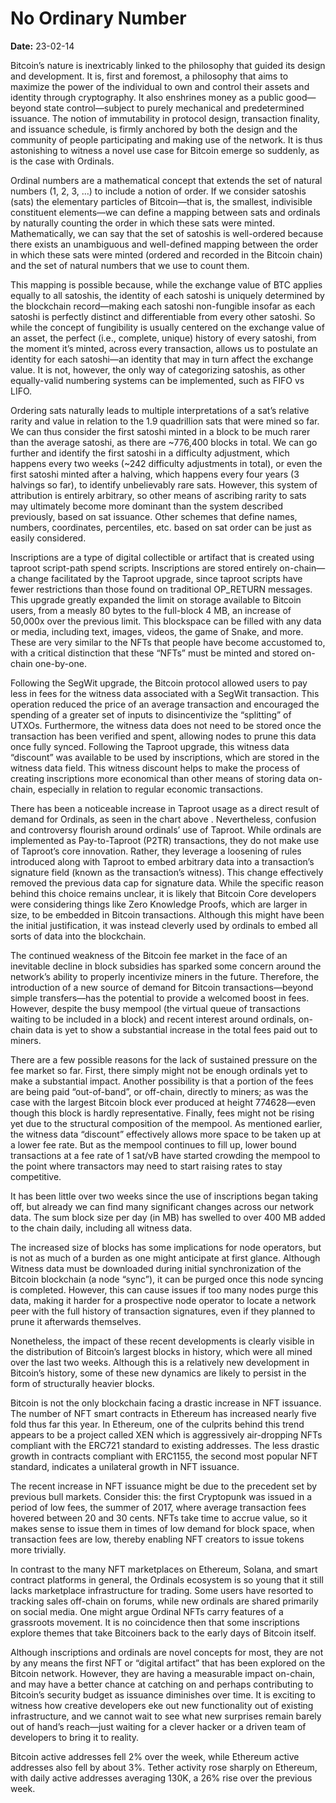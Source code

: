# No Ordinary Number

**Date:** 23-02-14

Bitcoin’s nature is inextricably linked to the philosophy that guided its design and development. It is, first and foremost, a philosophy that aims to maximize the power of the individual to own and control their assets and identity through cryptography. It also enshrines money as a public good—beyond state control—subject to purely mechanical and predetermined issuance. The notion of immutability in protocol design, transaction finality, and issuance schedule, is firmly anchored by both the design and the community of people participating and making use of the network. It is thus astonishing to witness a novel use case for Bitcoin emerge so suddenly, as is the case with Ordinals.

Ordinal numbers are a mathematical concept that extends the set of natural numbers (1, 2, 3, …) to include a notion of order. If we consider satoshis (sats) the elementary particles of Bitcoin—that is, the smallest, indivisible constituent elements—we can define a mapping between sats and ordinals by naturally counting the order in which these sats were minted. Mathematically, we can say that the set of satoshis is well-ordered because there exists an unambiguous and well-defined mapping between the order in which these sats were minted (ordered and recorded in the Bitcoin chain) and the set of natural numbers that we use to count them.

This mapping is possible because, while the exchange value of BTC applies equally to all satoshis, the identity of each satoshi is uniquely determined by the blockchain record—making each satoshi non-fungible insofar as each satoshi is perfectly distinct and differentiable from every other satoshi. So while the concept of fungibility is usually centered on the exchange value of an asset, the perfect (i.e., complete, unique) history of every satoshi, from the moment it’s minted, across every transaction, allows us to postulate an identity for each satoshi—an identity that may in turn affect the exchange value. It is not, however, the only way of categorizing satoshis, as other equally-valid numbering systems can be implemented, such as FIFO vs LIFO.

Ordering sats naturally leads to multiple interpretations of a sat’s relative rarity and value in relation to the 1.9 quadrillion sats that were mined so far. We can thus consider the first satoshi minted in a block to be much rarer than the average satoshi, as there are ~776,400 blocks in total. We can go further and identify the first satoshi in a difficulty adjustment, which happens every two weeks (~242 difficulty adjustments in total), or even the first satoshi minted after a halving, which happens every four years (3 halvings so far), to identify unbelievably rare sats. However, this system of attribution is entirely arbitrary, so other means of ascribing rarity to sats may ultimately become more dominant than the system described previously, based on sat issuance. Other schemes that define names, numbers, coordinates, percentiles, etc. based on sat order can be just as easily considered.

Inscriptions are a type of digital collectible or artifact that is created using taproot script-path spend scripts. Inscriptions are stored entirely on-chain—a change facilitated by the Taproot upgrade, since taproot scripts have fewer restrictions than those found on traditional OP_RETURN messages. This upgrade greatly expanded the limit on storage available to Bitcoin users, from a measly 80 bytes to the full-block 4 MB, an increase of 50,000x over the previous limit. This blockspace can be filled with any data or media, including text, images, videos, the game of Snake, and more. These are very similar to the NFTs that people have become accustomed to, with a critical distinction that these “NFTs” must be minted and stored on-chain one-by-one.

Following the SegWit upgrade, the Bitcoin protocol allowed users to pay less in fees for the witness data associated with a SegWit transaction. This operation reduced the price of an average transaction and encouraged the spending of a greater set of inputs to disincentivize the “splitting” of UTXOs. Furthermore, the witness data does not need to be stored once the transaction has been verified and spent, allowing nodes to prune this data once fully synced. Following the Taproot upgrade, this witness data “discount” was available to be used by inscriptions, which are stored in the witness data field. This witness discount helps to make the process of creating inscriptions more economical than other means of storing data on-chain, especially in relation to regular economic transactions.

There has been a noticeable increase in Taproot usage as a direct result of demand for Ordinals, as seen in the chart above . Nevertheless, confusion and controversy flourish around ordinals’ use of Taproot. While ordinals are implemented as Pay-to-Taproot (P2TR) transactions, they do not make use of Taproot’s core innovation. Rather, they leverage a loosening of rules introduced along with Taproot to embed arbitrary data into a transaction’s signature field (known as the transaction’s witness). This change effectively removed the previous data cap for signature data. While the specific reason behind this choice remains unclear, it is likely that Bitcoin Core developers were considering things like Zero Knowledge Proofs, which are larger in size, to be embedded in Bitcoin transactions. Although this might have been the initial justification, it was instead cleverly used by ordinals to embed all sorts of data into the blockchain.

The continued weakness of the Bitcoin fee market in the face of an inevitable decline in block subsidies has sparked some concern around the network’s ability to properly incentivize miners in the future. Therefore, the introduction of a new source of demand for Bitcoin transactions—beyond simple transfers—has the potential to provide a welcomed boost in fees. However, despite the busy mempool (the virtual queue of transactions waiting to be included in a block) and recent interest around ordinals, on-chain data is yet to show a substantial increase in the total fees paid out to miners.

There are a few possible reasons for the lack of sustained pressure on the fee market so far. First, there simply might not be enough ordinals yet to make a substantial impact. Another possibility is that a portion of the fees are being paid “out-of-band”, or off-chain, directly to miners; as was the case with the largest Bitcoin block ever produced at height 774628—even though this block is hardly representative. Finally, fees might not be rising yet due to the structural composition of the mempool. As mentioned earlier, the witness data “discount” effectively allows more space to be taken up at a lower fee rate. But as the mempool continues to fill up, lower bound transactions at a fee rate of 1 sat/vB have started crowding the mempool to the point where transactors may need to start raising rates to stay competitive.

It has been little over two weeks since the use of inscriptions began taking off, but already we can find many significant changes across our network data. The sum block size per day (in MB) has swelled to over 400 MB added to the chain daily, including all witness data.

The increased size of blocks has some implications for node operators, but is not as much of a burden as one might anticipate at first glance. Although Witness data must be downloaded during initial synchronization of the Bitcoin blockchain (a node “sync”), it can be purged once this node syncing is completed. However, this can cause issues if too many nodes purge this data, making it harder for a prospective node operator to locate a network peer with the full history of transaction signatures, even if they planned to prune it afterwards themselves.

Nonetheless, the impact of these recent developments is clearly visible in the distribution of Bitcoin’s largest blocks in history, which were all mined over the last two weeks. Although this is a relatively new development in Bitcoin’s history, some of these new dynamics are likely to persist in the form of structurally heavier blocks.

Bitcoin is not the only blockchain facing a drastic increase in NFT issuance. The number of NFT smart contracts in Ethereum has increased nearly five fold thus far this year. In Ethereum, one of the culprits behind this trend appears to be a project called XEN which is aggressively air-dropping NFTs compliant with the ERC721 standard to existing addresses. The less drastic growth in contracts compliant with ERC1155, the second most popular NFT standard, indicates a unilateral growth in NFT issuance.

The recent increase in NFT issuance might be due to the precedent set by previous bull markets. Consider this: the first Cryptopunk was issued in a period of low fees, the summer of 2017, where average transaction fees hovered between 20 and 30 cents. NFTs take time to accrue value, so it makes sense to issue them in times of low demand for block space, when transaction fees are low, thereby enabling NFT creators to issue tokens more trivially.

In contrast to the many NFT marketplaces on Ethereum, Solana, and smart contract platforms in general, the Ordinals ecosystem is so young that it still lacks marketplace infrastructure for trading. Some users have resorted to tracking sales off-chain on forums, while new ordinals are shared primarily on social media. One might argue Ordinal NFTs carry features of a grassroots movement. It is no coincidence then that some inscriptions explore themes that take Bitcoiners back to the early days of Bitcoin itself.

Although inscriptions and ordinals are novel concepts for most, they are not by any means the first NFT or “digital artifact” that has been explored on the Bitcoin network. However, they are having a measurable impact on-chain, and may have a better chance at catching on and perhaps contributing to Bitcoin’s security budget as issuance diminishes over time. It is exciting to witness how creative developers eke out new functionality out of existing infrastructure, and we cannot wait to see what new surprises remain barely out of hand’s reach—just waiting for a clever hacker or a driven team of developers to bring it to reality.

Bitcoin active addresses fell 2% over the week, while Ethereum active addresses also fell by about 3%. Tether activity rose sharply on Ethereum, with daily active addresses averaging 130K, a 26% rise over the previous week.